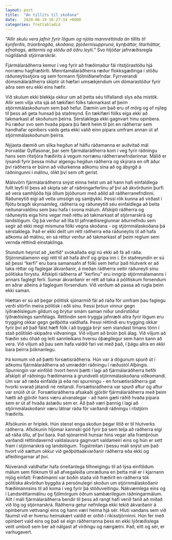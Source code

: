 ```yaml
---
layout: post
title:  "Án tillits til skoðana"
date:   2020-06-19 16:27:34 +0000
categories: frettabladid
---
```

*“Allir skulu vera jafnir fyrir lögum og njóta mannréttinda án tillits til kynferðis, trúarbragða, skoðana, þjóðernisuppruna, kynþáttar, litarháttar, efnahags, ætternis og stöðu að öðru leyti.”* Svo hljóðar jafnræðisregla núgildandi stjórnarskrár.

Fjármálaráðherra kemur í veg fyrir að fræðimaður fái ritstjórastöðu hjá norrænu hagfræðiriti. Menntamálaráðherra ræður flokksgæðinga í stöðu ráðuneytisstjóra og sem formann fjölmiðlanefndar. Fyrrverandi dómsmálaráðherra skiptir út hæfari umsækjendum um dómarastöður fyrir aðra sem eru ekki eins hæfir. 

Við skulum ekki blekkja okkur um að þetta séu tilfallandi slys eða mistök. Allir sem vilja vita sjá að tækifæri fólks takmarkast af þeim stjórnmálaskoðunum sem það hefur. Dæmin um það eru of mörg og of nýleg til þess að geta hunsað þá staðreynd. En tækifæri fólks eiga ekki að takmarkast af skoðunum þeirra. Sérstaklega ekki gagnvart hinu opinbera. Þú ræður svo sem hvaða pípara þú færð heim til þín en ráðherrar sem handhafar opinbers valds geta ekki valið einn pípara umfram annan út af stjórnmálaskoðunum þeirra. 

Nýjasta dæmið um slíka hegðun af hálfu ráðamanna er auðvitað mál Þorvaldar Gylfasonar, þar sem fjármálaráðherra kom í veg fyrir ráðningu hans sem ritstjóra fræðirits á vegum norrænu ráðherranefndarinnar. Málið er lýsandi fyrir þessa miður algengu hegðun ráðherra og skýrara en oft áður því ráðherra er búinn að viðurkenna aðkomu sína að og ábyrgð á ráðningunni í málinu, ólíkt því sem oft gerist. 

Málsvörn fjármálaráðherra snýst einna helst um að hann hafi einfaldlega fullt leyfi til þess að skipta sér af ráðningarferlinu af því að ákvörðunin þurfi að vera samhljóða hjá öllum þjóðunum með aðild að ráðherranefndinni. Ráðuneytið eigi að veita umsögn og samþykki. Þessi rök kunna að virðast í fljótu bragði skynsamleg, ráðherra og ráðuneytið séu einfaldlega að beita neitunarvaldinu sem þau hafa í svona málum. Afskipti ráðherra og ráðuneytis eiga hins vegar með réttu að takmarkast af stjórnarskrá og landslögum. Og þá verður að líta til  jafnræðisreglunnar áðurnefndu sem segir að ekki megi mismuna fólki vegna skoðana - og stjórnmálaskoðana þá sérstaklega. Það er ekki deilt um rétt ráðherra eða ráðuneytis til að hafa aðkomu að málinu, en sá réttur verður að takmarkast af þeim reglum sem vernda réttindi einstaklinga.

Stundum heyrist að „kerfið“ svokallaða eigi nú ekki að fá að ráða. Stjórnmálamenn eigi rétt til að hafa áhrif og grípa inn í. En staðreyndin er sú að þessi “kerfi” eru bara samansafn af fólki sem hefur það hlutverk er að taka réttar og faglegar ákvarðanir, á meðan ráðherra veitir ráðuneyti sínu pólitíska forystu. Afskipti ráðherra af “kerfinu” eru inngrip stjórnmálamanns í annars faglegt ferli. Sumar ákvarðanir er rétt að taka á pólitískum forsendum en aðrar aðeins á  faglegum forsendum. Við verðum að passa að rugla þeim ekki saman. 

Hættan er sú að þegar pólitísk sjónarmið fái að ráða för umfram þau faglegu verði störfin meira pólitísk í eðli sínu. Þessi þróun vinnur gegn lýðræðislegum gildum og brýtur smám saman niður undirstöður lýðræðislegs samfélags. Réttindin sem tryggja jafnræði allra fyrir lögum eru trygging okkar gegn geðþótta valdhafa. Þessi réttindi eru trygging okkar fyrir því að það fáist hæft fólk í að byggja brýr sem standast tímans tönn í stað pólitískt-skipaðra viðvaninga. Við viljum að brúin þoli álag. Við viljum að fræðin séu óháð og leiti sannleikans hversu óþægilegur sem hann kann að vera. Við viljum að þau sem hafa valdið fari vel með það, í þágu allra en ekki bara þeirra þóknanlegu. 

Þá komum við að þætti forsætisráðherra. Hún var á dögunum spurð út í aðkomu fjármálaráðherra að umræddri ráðningu í ræðustól Alþingis. Spurningin var einföld: hvort henni þætti í lagi að fjármálaráðherra hefði afskipti af ráðningu fræðimanna á grundvelli stjórnmálaskoðana viðkomandi. Um var að ræða einfalda já eða nei spurningu - en forsætisráðherra gat hvorki svarað játandi né neitandi. Forsætisráðherra var spurð aftur og aftur var snúið út úr. Forsætisráðherra afsakaði gjörðir fjármálaráðherra með þeim hætti að gjörðir hans væru alvanalegar - að hann gæti ráðið hvaða pípara sem er út af hvaða ástæðu sem er. Að það væri þannig í lagi að stjórnmálaskoðanir væru látnar ráða för varðandi ráðningu í ritstjórn fræðirits.

Afsökunin er hriplek. Hún stenst enga skoðun þegar litið er til hlutverks ráðherra. Afsökunin hljómar kannski góð fyrir þá sem telja að ráðherra eigi að ráða öllu, af því bara. Það sjónarmið hunsar hins vegar alla framþróun varðandi réttindavernd valdalausra gagnvart valdameiri eins og hún er sett fram í stjórnarskrá og landslögum. Togstreitan í þessu máli snýst um það hvort við sættum okkur við geðþóttaákvarðanir ráðherra eða ekki og afleiðingarnar af því.

Núverandi valdhafar hafa óneitanlega tilhneigingu til að lýsa einföldum málum sem flóknum til að afvegaleiða umræðuna en þetta mál er í kjarnann mjög einfalt: Fræðimanni var boðin staða við fræðirit en ráðherra tók pólitíska ákvörðun byggða á persónulegri skoðun um stjórnmálaskoðanir fræðimannsins til að koma í veg fyrir þá stöðuveitingu. Nákvæmlega eins og í Landsréttarmálinu og fjölmörgum öðrum sambærilegum ráðningarmálum. Allt í máli fjármálaráðherra bendir til þess að rangt hafi verið farið að miðað við lög og stjórnarskrá. Ráðherra getur nefnilega ekki tekið ákvarðanir á opinberum vettvangi eins og hann væri heima hjá sér. Hluti vandans sem við fáumst við er hversu heimakært valdið er orðið í ríkisstjórninni. Hún fer með opinbert vald eins og það sé eign ráðherranna þess en ekki lýðræðislega veitt umboð sem ber að nálgast af virðingu og nærgætni. Það, eitt og sér, er varhugavert.
